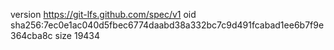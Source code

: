 version https://git-lfs.github.com/spec/v1
oid sha256:7ec0e1ac040d5fbec6774daabd38a332bc7c9d491fcabad1ee6b7f9e364cba8c
size 19434
